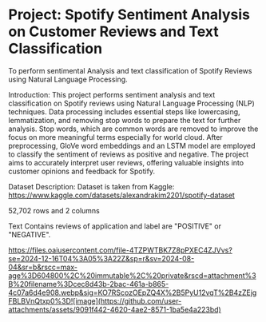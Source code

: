 # Project: Spotify Sentiment Analysis on Customer Reviews and Text Classification

To perform sentimental Analysis and text classification of Spotify Reviews using Natural Language Processing.

Introduction: This project performs sentiment analysis and text classification on Spotify reviews using Natural Language Processing (NLP) techniques. Data processing includes essential steps like lowercasing, lemmatization, and removing stop words to prepare the text for further analysis. Stop words, which are common words are removed to improve the focus on more meaningful terms especially for world cloud. After preprocessing, GloVe word embeddings and
an LSTM model are employed to classify the sentiment of reviews as positive and negative. The project aims to accurately interpret user reviews, offering valuable insights into customer opinions and feedback for Spotify.

Dataset Description: Dataset is taken from
Kaggle: https://www.kaggle.com/datasets/alexandrakim2201/spotify-dataset 

52,702 rows and 2 columns

Text Contains reviews of application and label  are "POSITIVE" or "NEGATIVE".

https://files.oaiusercontent.com/file-4TZPWTBK7Z8pPXEC4ZJVvs?se=2024-12-16T04%3A05%3A22Z&sp=r&sv=2024-08-04&sr=b&rscc=max-age%3D604800%2C%20immutable%2C%20private&rscd=attachment%3B%20filename%3Dcec8d43b-2bac-461a-b865-4c07a6d4e908.webp&sig=KO7RScozOEpZQ4X%2B5PyU12vqT%2B4zZEjgFBLBVnQtxp0%3D![image](https://github.com/user-attachments/assets/9091f442-4620-4ae2-8571-1ba5e4a223bd)
